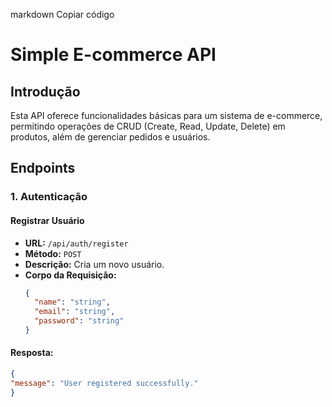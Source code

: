 markdown
Copiar código
# Simple E-commerce API

## Introdução
Esta API oferece funcionalidades básicas para um sistema de e-commerce, permitindo operações de CRUD (Create, Read, Update, Delete) em produtos, além de gerenciar pedidos e usuários.

## Endpoints

### 1. Autenticação

#### Registrar Usuário
- **URL:** `/api/auth/register`
- **Método:** `POST`
- **Descrição:** Cria um novo usuário.
- **Corpo da Requisição:**
  ```json
  {
    "name": "string",
    "email": "string",
    "password": "string"
  }
#### Resposta:
  ```json
{
  "message": "User registered successfully."
}

